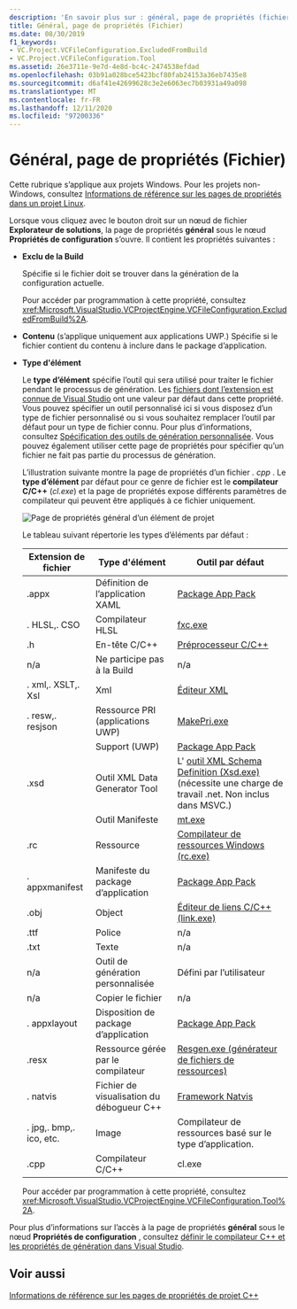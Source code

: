 ```yaml
---
description: 'En savoir plus sur : général, page de propriétés (fichier)'
title: Général, page de propriétés (Fichier)
ms.date: 08/30/2019
f1_keywords:
- VC.Project.VCFileConfiguration.ExcludedFromBuild
- VC.Project.VCFileConfiguration.Tool
ms.assetid: 26e3711e-9e7d-4e8d-bc4c-2474538efdad
ms.openlocfilehash: 03b91a028bce5423bcf80fab24153a36eb7435e8
ms.sourcegitcommit: d6af41e42699628c3e2e6063ec7b03931a49a098
ms.translationtype: MT
ms.contentlocale: fr-FR
ms.lasthandoff: 12/11/2020
ms.locfileid: "97200336"
---
```

# <a name="general-property-page-file"></a>Général, page de propriétés (Fichier)

Cette rubrique s’applique aux projets Windows. Pour les projets non-Windows, consultez [Informations de référence sur les pages de propriétés dans un projet Linux](../../linux/prop-pages-linux.md).

Lorsque vous cliquez avec le bouton droit sur un nœud de fichier **Explorateur de solutions**, la page de propriétés **général** sous le nœud **Propriétés de configuration** s’ouvre. Il contient les propriétés suivantes :

- **Exclu de la Build**

   Spécifie si le fichier doit se trouver dans la génération de la configuration actuelle.

   Pour accéder par programmation à cette propriété, consultez <xref:Microsoft.VisualStudio.VCProjectEngine.VCFileConfiguration.ExcludedFromBuild%2A>.

- **Contenu** (s’applique uniquement aux applications UWP.) Spécifie si le fichier contient du contenu à inclure dans le package d’application.

- **Type d'élément**

   Le **type d’élément** spécifie l’outil qui sera utilisé pour traiter le fichier pendant le processus de génération. Les [fichiers dont l’extension est connue de Visual Studio](/visualstudio/extensibility/visual-cpp-project-extensibility#project-items) ont une valeur par défaut dans cette propriété. Vous pouvez spécifier un outil personnalisé ici si vous disposez d’un type de fichier personnalisé ou si vous souhaitez remplacer l’outil par défaut pour un type de fichier connu. Pour plus d’informations, consultez [Spécification des outils de génération personnalisée](../specifying-custom-build-tools.md). Vous pouvez également utiliser cette page de propriétés pour spécifier qu’un fichier ne fait pas partie du processus de génération.

   L’illustration suivante montre la page de propriétés d’un fichier *. cpp* . Le **type d’élément** par défaut pour ce genre de fichier est le **compilateur C/C++** (*cl.exe*) et la page de propriétés expose différents paramètres de compilateur qui peuvent être appliqués à ce fichier uniquement.

   ![Page de propriétés général d’un élément de projet](media/file-general-item-type.png "Choix du type d’élément")

    Le tableau suivant répertorie les types d’éléments par défaut :

    |Extension de fichier|Type d'élément|Outil par défaut|
    |-|-|-|
    |.appx|Définition de l’application XAML|[Package App Pack](/windows/win32/appxpkg/make-appx-package--makeappx-exe-)|
    |. HLSL,. CSO|Compilateur HLSL|[fxc.exe](/windows/win32/direct3dtools/fxc)|
    |.h|En-tête C/C++|[Préprocesseur C/C++](../../preprocessor/c-cpp-preprocessor-reference.md)|
    |n/a|Ne participe pas à la Build|n/a|
    |. xml,. XSLT,. Xsl|Xml|[Éditeur XML](/visualstudio/xml-tools/xml-editor)|
    |. resw,. resjson|Ressource PRI (applications UWP)|[MakePri.exe](/windows/uwp/app-resources/compile-resources-manually-with-makepri)|
    ||Support (UWP)|[Package App Pack](/windows/win32/appxpkg/make-appx-package--makeappx-exe-)|
    |.xsd|Outil XML Data Generator Tool|L' [outil XML Schema Definition (Xsd.exe)](/dotnet/standard/serialization/xml-schema-definition-tool-xsd-exe) (nécessite une charge de travail .net. Non inclus dans MSVC.)|
    ||Outil Manifeste|[mt.exe](/windows/win32/sbscs/mt-exe)|
    |.rc|Ressource|[Compilateur de ressources Windows (rc.exe)](/windows/win32/menurc/resource-compiler)|
    |. appxmanifest|Manifeste du package d’application|[Package App Pack](/windows/win32/appxpkg/make-appx-package--makeappx-exe-)|
    |.obj|Object|[Éditeur de liens C/C++ (link.exe)](cl-invokes-the-linker.md)|
    |.ttf|Police|n/a|
    |.txt|Texte|n/a|
    |n/a|Outil de génération personnalisée|Défini par l’utilisateur|
    |n/a|Copier le fichier|n/a|
    |. appxlayout|Disposition de package d’application|[Package App Pack](/windows/win32/appxpkg/make-appx-package--makeappx-exe-)|
    |.resx|Ressource gérée par le compilateur|[Resgen.exe (générateur de fichiers de ressources)](/dotnet/framework/tools/resgen-exe-resource-file-generator)|
    |. natvis|Fichier de visualisation du débogueur C++|[Framework Natvis](/visualstudio/debugger/create-custom-views-of-native-objects)|
    |. jpg,. bmp,. ico, etc.|Image|Compilateur de ressources basé sur le type d’application.|
    |.cpp|Compilateur C/C++|cl.exe|

   Pour accéder par programmation à cette propriété, consultez <xref:Microsoft.VisualStudio.VCProjectEngine.VCFileConfiguration.Tool%2A>.

Pour plus d’informations sur l’accès à la page de propriétés **général** sous le nœud **Propriétés de configuration** , consultez [définir le compilateur C++ et les propriétés de génération dans Visual Studio](../working-with-project-properties.md).

## <a name="see-also"></a>Voir aussi

[Informations de référence sur les pages de propriétés de projet C++](property-pages-visual-cpp.md)
